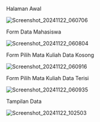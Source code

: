 Halaman Awal

![Screenshot_20241122_060706](https://github.com/user-attachments/assets/6ae7360f-9233-4990-999e-767890b02b75)

Form Data Mahasiswa

![Screenshot_20241122_060804](https://github.com/user-attachments/assets/1fed7454-a99f-4fcd-90d3-105f2775e99e)

Form Pilih Mata Kuliah Data Kosong

![Screenshot_20241122_060916](https://github.com/user-attachments/assets/2b3fea10-7362-477e-b6d5-472a0768b5e6)

Form Pilih Mata Kuliah Data Terisi

![Screenshot_20241122_060935](https://github.com/user-attachments/assets/41415469-882a-4f2a-bc99-ccdcd44c67d7)

Tampilan Data

![Screenshot_20241122_102503](https://github.com/user-attachments/assets/5cb08273-900b-4273-9326-712f68ff9cfd)
